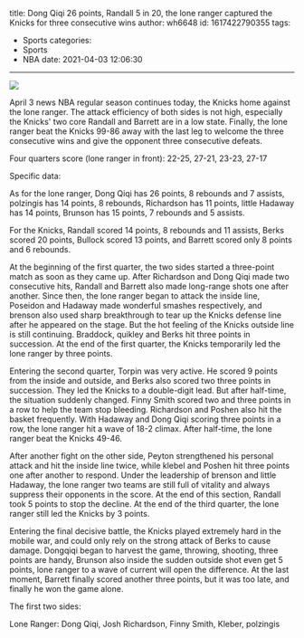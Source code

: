 title: Dong Qiqi 26 points, Randall 5 in 20, the lone ranger captured the Knicks for three consecutive wins
author: wh6648
id: 1617422790355
tags: 
- Sports
categories: 
- Sports
- NBA
date: 2021-04-03 12:06:30
---
![](https://p8.itc.cn/images01/20210403/1afcf00901eb4bb89681cb41246bad4f.jpeg)


April 3 news NBA regular season continues today, the Knicks home against the lone ranger. The attack efficiency of both sides is not high, especially the Knicks' two core Randall and Barrett are in a low state. Finally, the lone ranger beat the Knicks 99-86 away with the last leg to welcome the three consecutive wins and give the opponent three consecutive defeats.

Four quarters score (lone ranger in front): 22-25, 27-21, 23-23, 27-17

Specific data:

As for the lone ranger, Dong Qiqi has 26 points, 8 rebounds and 7 assists, polzingis has 14 points, 8 rebounds, Richardson has 11 points, little Hadaway has 14 points, Brunson has 15 points, 7 rebounds and 5 assists.

For the Knicks, Randall scored 14 points, 8 rebounds and 11 assists, Berks scored 20 points, Bullock scored 13 points, and Barrett scored only 8 points and 6 rebounds.

At the beginning of the first quarter, the two sides started a three-point match as soon as they came up. After Richardson and Dong Qiqi made two consecutive hits, Randall and Barrett also made long-range shots one after another. Since then, the lone ranger began to attack the inside line, Poseidon and Hadaway made wonderful smashes respectively, and brenson also used sharp breakthrough to tear up the Knicks defense line after he appeared on the stage. But the hot feeling of the Knicks outside line is still continuing. Braddock, quikley and Berks hit three points in succession. At the end of the first quarter, the Knicks temporarily led the lone ranger by three points.

Entering the second quarter, Torpin was very active. He scored 9 points from the inside and outside, and Berks also scored two three points in succession. They led the Knicks to a double-digit lead. But after half-time, the situation suddenly changed. Finny Smith scored two and three points in a row to help the team stop bleeding. Richardson and Poshen also hit the basket frequently. With Hadaway and Dong Qiqi scoring three points in a row, the lone ranger hit a wave of 18-2 climax. After half-time, the lone ranger beat the Knicks 49-46.

After another fight on the other side, Peyton strengthened his personal attack and hit the inside line twice, while klebel and Poshen hit three points one after another to respond. Under the leadership of brenson and little Hadaway, the lone ranger two teams are still full of vitality and always suppress their opponents in the score. At the end of this section, Randall took 5 points to stop the decline. At the end of the third quarter, the lone ranger still led the Knicks by 3 points.

Entering the final decisive battle, the Knicks played extremely hard in the mobile war, and could only rely on the strong attack of Berks to cause damage. Dongqiqi began to harvest the game, throwing, shooting, three points are handy, Brunson also inside the sudden outside shot even get 5 points, lone ranger to a wave of current will open the difference. At the last moment, Barrett finally scored another three points, but it was too late, and finally he won the game alone.

The first two sides:

Lone Ranger: Dong Qiqi, Josh Richardson, Finny Smith, Kleber, polzingis

